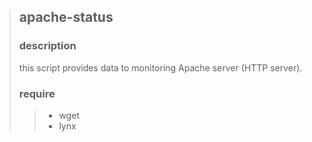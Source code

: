 > ## apache-status ##
> ### description ###
> this script provides data to monitoring Apache server (HTTP server).
>
> ### require ###
>
> > + wget
> > + lynx

